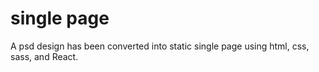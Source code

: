 # single page
A psd design has been converted into static single page using html, css, sass, and React.


